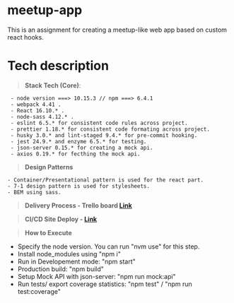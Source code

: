 # meetup-app

This is an assignment for creating a meetup-like web app based on custom react hooks.

# Tech description

> **Stack Tech (Core)**:

     - node version ===> 10.15.3 // npm ===> 6.4.1
     - webpack 4.41 .
     - React 16.10.* .
     - node-sass 4.12.* .
     - eslint 6.5.* for consistent code rules across project.
     - prettier 1.18.* for consistent code formating across project.
     - husky 3.0.* and lint-staged 9.4.* for pre-commit hooking.
     - jest 24.9.* and enzyme 6.5.* for testing.
     - json-server 0.15.* for creating a mock api.
     - axios 0.19.* for fecthing the mock api.

> **Design Patterns**

    - Container/Presentational pattern is used for the react part.
    - 7-1 design pattern is used for stylesheets.
    - BEM using sass.

> **Delivery Process - Trello board [Link](https://trello.com/b/Vd9rnbZM/trivago-challenge)**

> **CI/CD Site Deploy - [Link](https://happy-visvesvaraya-d5d3bd.netlify.com)**

> **How to Execute**

- Specify the node version. You can run "nvm use" for this step.
- Install node_modules using "npm i"
- Run in Developement mode: "npm start"
- Production build: "npm build"
- Setup Mock API with json-server: "npm run mock:api"
- Run tests/ export coverage statistics: "npm test" / "npm run test:coverage"
